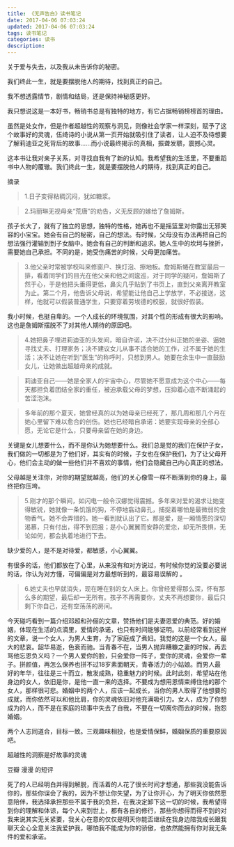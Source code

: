 ```yaml
---
title: 《无声告白》读书笔记
date: 2017-04-06 07:03:24
updated: 2017-04-06 07:03:24
tags: 读书笔记
categories: 读书
description:
---
```


关于爱与失去，以及我从未告诉你的秘密。

我们终此一生，就是要摆脱他人的期待，找到真正的自己。

我不想透露情节，剧情和结局，还是保持神秘感更好。

我只想说这是一本好书，畅销书总是有独特的地方，有它占据畅销榜榜首的理由。

虽然是处女作，但是作者超越性的观察与洞见，则像社会学家一样深刻，赋予了这个故事好的灵魂，伍绮诗的小说从第一页开始就吸引住了读者，让人迫不及待想要了解莉迪亚之死背后的故事……而小说最终揭示的真相，振聋发聩，震撼心灵。

这本书让我对亲子关系，对寻找自我有了新的认知。我希望我的生活里，不要重蹈书中人物的覆辙。我们终此一生，就是要摆脱他人的期待，找到真正的自己。

摘录

> 1.日子变得粘稠沉闷，犹如糖浆。

> 2.玛丽琳无视母亲“荒唐”的劝告，义无反顾的嫁给了詹姆斯。

孩子长大了，就有了独立的思想，独特的性格，她再也不是摇篮里对你露出无邪笑容的小宝宝。她会有自己的秘密，自己的想法。有时候，父母没有办法再把自己的想法强行灌输到到子女脑中。她会有自己的判断和追求。她人生中的坎坷与挫折，需要她自己承担。不同的是，她受伤痛苦的时候，父母更加痛苦。

> 3.他父亲时常被学校叫来修窗户、换灯泡、擦地板。詹姆斯蜷在教室最后一排，看着同学们的目光在他父亲和他之间逡巡，对于同学的疑问，詹姆斯了然于心，于是他把头垂得更低，鼻尖几乎贴到了书页上，直到父亲离开教室为止。第二个月，他告诉父母说，希望能让他自己上学放学，不必接送，这样，他就可以假装普通学生，只要穿着劳埃德的校服，就很好假装。

我小时候，也挺自卑的。一个人成长的环境氛围，对其个性的形成有很大的影响。这也是詹姆斯摆脱不了对其他人期待的原因吧。

> 4.她把鼻子埋进莉迪亚的头发间，暗自许诺，决不过分纠正她的坐姿、逼她寻找丈夫、打理家务；决不建议女儿从事不适合她的工作，过不属于她的生活；决不让她在听到“医生”的称呼时，只想到男人。她要在余生中一直鼓励女儿，让她做出超越母亲的成就。

> 莉迪亚自己——她是全家人的宇宙中心，尽管她不愿意成为这个中心——每天都担负着团结全家的重任，被迫承载父母的梦想，压抑着心底不断涌起的苦涩泡沫。

> 多年前的那个夏天，她曾经真的以为她母亲已经死了，那几周和那几个月在她心里留下难以愈合的创伤。她也已经暗自承诺：她要实现母亲的全部心愿，无论它是什么，只要母亲留在她的身边。

关键是女儿想要什么，而不是你认为她想要什么。我们总是觉的我们在保护子女，我们做的一切都是为了他们好，其实有的时候，子女也在保护我们，为了让父母开心，他们会主动的做一些他们并不喜欢的事情，他们会隐藏自己内心真正的想法。

父母越是关注你，对你的期望就越高，他们的关心像雪一样不断落到你的身上，最终把你压垮。

> 5.刚才的那个瞬间，如闪电一般令汉娜觉得震撼。多年来对爱的渴求让她变得敏锐，她就像一条饥饿的狗，不停地翕动鼻孔，捕捉着哪怕是最微弱的食物香气。她不会弄错的。她一看到就认出了它。那是爱，是一厢情愿的深切渴慕，只有付出，得不到回报；是小心翼翼而安静的爱恋，却无所畏惧，无论如何，都会执着地进行下去。

缺少爱的人，是不是对待爱，都敏感，小心翼翼。

有很多的话，他们都放在了心里，从来没有和对方说过，有时候你觉的没要必要说的话，你认为对方懂，可偏偏是对方最想听到的，最容易误解的 。

> 6.她丈夫也早就消失，现在睡在别的女人床上。你曾经爱得那么深，怀有那么多的期望，最后却一无所有。孩子不再需要你，丈夫不再想要你，最后只剩下你自己，还有空荡荡的房间。

今天碰巧看到一篇介绍邓超和孙俪的文章，赞扬他们是夫妻恩爱的典范。好的婚姻，体现在生活的点滴里，爱情的承诺，也只有时间能够证明。以前经常看到这样的文章，说一个女人，为男人生育，为了家庭成了煮妇。我觉的这是一个女人，最大的悲哀。韶华易逝，色衰而驰。当青春不在，当男人抛弃糟糠之妻的时候，再去骂他忘恩负义吗？一个男人爱你的脸，只会爱你一阵子，爱你的灵魂，会爱你一辈子。拼颜值，再怎么保养也拼不过18岁素面朝天，青春活力的小姑娘。而男人最好的年华，往往是三十而立，散发成熟，稳重魅力的时候。此时此刻，希望站在他身边的女人，依旧是你，是他一直一来的选择。不要成为想用恩情束缚住他的那个女人，那样很可悲。婚姻中的两个人，应该一起成长，当你的男人取得了他想要的成就，而你依然可以和他比肩，你的灵魂依旧对他充满吸引力。女人，成为了你想成为的人，而不是在家庭的琐事中失去了自我，不要在一切离你而去的时候，抱怨婚姻。

两个人志同道合，目标一致。三观趣味相投，也是爱情保鲜，婚姻保质的重要原因吧。

超越性的洞察是好故事的灵魂

豆瓣 漫漫 的短评

死了的人已经明白并得到解脱，而活着的人花了很长时间才想通，那些我没能告诉你的，那些你误会了我的，因为不想让你失望，为了让你开心，为了明天你依然愿意陪伴，我选择承担那些不属于我的负担，在我决定卸下这一切的时候，我希望得到你的理解和体谅，每个人来到世上，都有各自的修行，那些你想得而得不到的对我来说其实无关紧要，我关心在意的仅仅是明天你能否继续在我身边陪我成长跟我聊天全心全意关注我爱护我，哪怕我不能成为你的骄傲，也依然能拥有你对我无条件的爱和承诺。
